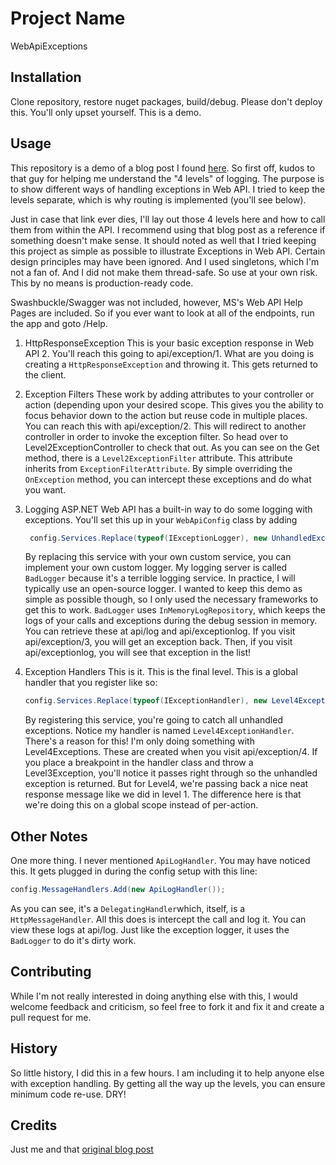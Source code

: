 
# Project Name

WebApiExceptions

## Installation

Clone repository, restore nuget packages, build/debug.  Please don't deploy this.  You'll only upset yourself.  This is a demo.

## Usage

This repository is a demo of a blog post I found [here](https://www.exceptionnotfound.net/the-asp-net-web-api-exception-handling-pipeline-a-guided-tour/).  So first off, kudos to that guy for helping me understand the "4 levels" of logging.  The purpose is to show different ways of handling exceptions in Web API.  I tried to keep the levels separate, which is why routing is implemented (you'll see below).

Just in case that link ever dies, I'll lay out those 4 levels here and how to call them from within the API.  I recommend using that blog post as a reference if something doesn't make sense.  It should noted as well that I tried keeping this project as simple as possible to illustrate Exceptions in Web API.  Certain design principles may have been ignored.  And I used singletons, which I'm not a fan of.  And I did not make them thread-safe.  So use at your own risk.  This by no means is production-ready code.

Swashbuckle/Swagger was not included, however, MS's Web API Help Pages are included.  So if you ever want to look at all of the endpoints, run the app and goto /Help.

1. HttpResponseException
	This is your basic exception response in Web API 2.  You'll reach this going to api/exception/1.  What are you doing is creating a `HttpResponseException` and throwing it.  This gets returned to the client.
2. Exception Filters
	These work by adding attributes to your controller or action (depending upon your desired scope.  This gives you the ability to focus behavior down to the action but reuse code in multiple places.  You can reach this with api/exception/2.  This will redirect to another controller in order to invoke the exception filter.  So head over to Level2ExceptionController to check that out.  As you can see on the Get method, there is a `Level2ExceptionFilter` attribute.  This attribute inherits from `ExceptionFilterAttribute`.  By simple overriding the `OnException` method, you can intercept these exceptions and do what you want.

3. Logging
	ASP.NET Web API has a built-in way to do some logging with exceptions.  You'll set this up in your `WebApiConfig` class by adding 
	```c#
	 config.Services.Replace(typeof(IExceptionLogger), new UnhandledExceptionLogger());
	 ```  
	 By replacing this service with your own custom service, you can implement your own custom logger.  My logging server is called `BadLogger` because it's a terrible logging service.  In practice, I will typically use an open-source logger.  I wanted to keep this demo as simple as possible though, so I only used the necessary frameworks to get this to work.  `BadLogger` uses `InMemoryLogRepository`, which keeps the logs of your calls and exceptions during the debug session in memory.  You can retrieve these at api/log and api/exceptionlog.  If you visit api/exception/3, you will get an exception back.  Then, if you visit api/exceptionlog, you will see that exception in the list!
4. Exception Handlers
	This is it.  This is the final level.  This is a global handler that you register like so:
	```C#
	config.Services.Replace(typeof(IExceptionHandler), new Level4ExceptionHandler());
	```
	By registering this service, you're going to catch all unhandled exceptions.  Notice my handler is named `Level4ExceptionHandler`.  There's a reason for this!  I'm only doing something with Level4Exceptions.  These are created when you visit api/exception/4.  If you place a breakpoint in the handler class and throw a Level3Exception, you'll notice it passes right through so the unhandled exception is returned.  But for Level4, we're passing back a nice neat response message like we did in level 1.  The difference here is that we're doing this on a global scope instead of per-action.  

## Other Notes

One more thing.  I never mentioned `ApiLogHandler`.  You may have noticed this.  It gets plugged in during the config setup with this line:
```C#
config.MessageHandlers.Add(new ApiLogHandler());
```

As you can see, it's a `DelegatingHandler`which, itself, is a `HttpMessageHandler`.  All this does is intercept the call and log it.  You can view these logs at api/log.  Just like the exception logger, it uses the `BadLogger` to do it's dirty work.


## Contributing

While I'm not really interested in doing anything else with this, I would welcome feedback and criticism, so feel free to fork it and fix it and create a pull request for me.

## History

So little history, I did this in a few hours.  I am including it to help anyone else with exception handling.  By getting all the way up the levels, you can ensure minimum code re-use.  DRY!

## Credits

Just me and that [original blog post](https://www.exceptionnotfound.net/the-asp-net-web-api-exception-handling-pipeline-a-guided-tour/)